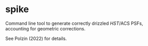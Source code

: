 # spike
Command line tool to generate correctly drizzled _HST_/ACS PSFs, accounting for geometric corrections.

See Polzin (2022) for details.
